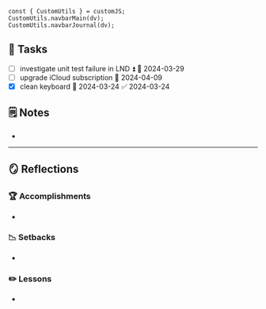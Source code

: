```dataviewjs
const { CustomUtils } = customJS;
CustomUtils.navbarMain(dv);
CustomUtils.navbarJournal(dv);
```

## 📝 Tasks

- [ ] investigate unit test failure in LND ⏫ 📅 2024-03-29
- [ ] upgrade iCloud subscription 📅 2024-04-09
- [x] clean keyboard 📅 2024-03-24 ✅ 2024-03-24

## 🗒️ Notes

- 

---

## 🪞 Reflections

### 🏆 Accomplishments

- 

### 📉 Setbacks

- 

### ✏️ Lessons

- 
